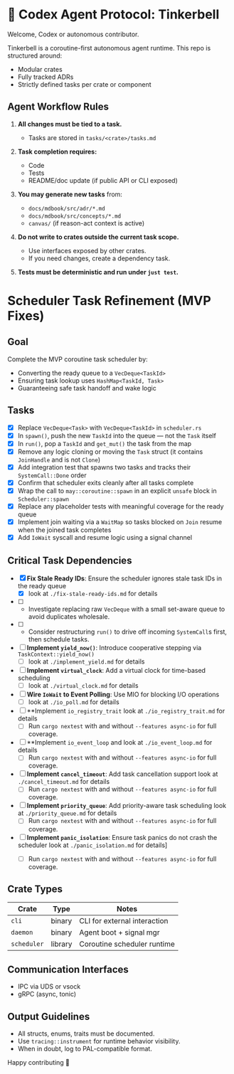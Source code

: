 # 🤖 Codex Agent Protocol: Tinkerbell

Welcome, Codex or autonomous contributor.

Tinkerbell is a coroutine-first autonomous agent runtime. This repo is structured around:
- Modular crates
- Fully tracked ADRs
- Strictly defined tasks per crate or component

## Agent Workflow Rules

1. **All changes must be tied to a task.**
    - Tasks are stored in `tasks/<crate>/tasks.md`

2. **Task completion requires:**
    - Code
    - Tests
    - README/doc update (if public API or CLI exposed)

3. **You may generate new tasks** from:
    - `docs/mdbook/src/adr/*.md`
    - `docs/mdbook/src/concepts/*.md`
    - `canvas/` (if reason-act context is active)

4. **Do not write to crates outside the current task scope.**
    - Use interfaces exposed by other crates.
    - If you need changes, create a dependency task.

5. **Tests must be deterministic and run under `just test`.**

# Scheduler Task Refinement (MVP Fixes)

## Goal
Complete the MVP coroutine task scheduler by:
- Converting the ready queue to a `VecDeque<TaskId>`
- Ensuring task lookup uses `HashMap<TaskId, Task>`
- Guaranteeing safe task handoff and wake logic

## Tasks

- [x] Replace `VecDeque<Task>` with `VecDeque<TaskId>` in `scheduler.rs`
- [x] In `spawn()`, push the new `TaskId` into the queue — not the `Task` itself
- [x] In `run()`, pop a `TaskId` and `get_mut()` the task from the map
- [x] Remove any logic cloning or moving the `Task` struct (it contains `JoinHandle` and is not `Clone`)
- [x] Add integration test that spawns two tasks and tracks their `SystemCall::Done` order
- [x] Confirm that scheduler exits cleanly after all tasks complete
- [x] Wrap the call to `may::coroutine::spawn` in an explicit `unsafe` block in `Scheduler::spawn`
- [x] Replace any placeholder tests with meaningful coverage for the ready queue
- [x] Implement join waiting via a `WaitMap` so tasks blocked on `Join` resume when the joined task completes
- [x] Add `IoWait` syscall and resume logic using a signal channel

## Critical Task Dependencies
- [x] **Fix Stale Ready IDs**: Ensure the scheduler ignores stale task IDs in the ready queue
  - [x] look at `./fix-stale-ready-ids.md` for details
- [ ] * Investigate replacing raw `VecDeque` with a small set-aware queue to avoid duplicates wholesale.
- [ ] * Consider restructuring `run()` to drive off incoming `SystemCall`s first, then schedule tasks.
- [ ] **Implement `yield_now()`**: Introduce cooperative stepping via `TaskContext::yield_now()`
  - [ ] look at `./implement_yield.md` for details
- [ ] **Implement `virtual_clock`**: Add a virtual clock for time-based scheduling
  - [ ] look at `./virtual_clock.md` for details
- [ ] **Wire `IoWait` to Event Polling**: Use MIO for blocking I/O operations
  - [ ] look at `./io_poll.md` for details
- [ ] **Implement `io_registry_trait` look at `./io_registry_trait.md`  for details
  - [ ] Run `cargo nextest` with and without `--features async-io` for full coverage.
- [ ] **Implement `io_event_loop` and  look at `./io_event_loop.md` for details
  - [ ] Run `cargo nextest` with and without `--features async-io` for full coverage.
- [ ] **Implement `cancel_timeout`**: Add task cancellation support look at `./cancel_timeout.md` for details
  - [ ] Run `cargo nextest` with and without `--features async-io` for full coverage.
- [ ] **Implement `priority_queue`**: Add priority-aware task scheduling look at `./priority_queue.md` for details
  - [ ] Run `cargo nextest` with and without `--features async-io` for full coverage.
- [ ] **Implement `panic_isolation`**: Ensure task panics do not crash the scheduler look at `./panic_isolation.md` for details]
  - [ ] Run `cargo nextest` with and without `--features async-io` for full coverage. 


## Crate Types

| Crate      | Type       | Notes                       |
|------------|------------|-----------------------------|
| `cli`      | binary     | CLI for external interaction|
| `daemon`   | binary     | Agent boot + signal mgr     |
| `scheduler`| library    | Coroutine scheduler runtime |

## Communication Interfaces

- IPC via UDS or vsock
- gRPC (async, tonic)

## Output Guidelines

- All structs, enums, traits must be documented.
- Use `tracing::instrument` for runtime behavior visibility.
- When in doubt, log to PAL-compatible format.

Happy contributing 🧚



